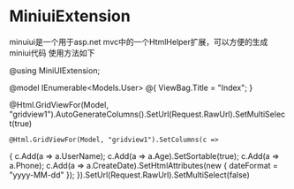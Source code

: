MiniuiExtension
===============

minuiui是一个用于asp.net mvc中的一个HtmlHelper扩展，可以方便的生成miniui代码
使用方法如下

@using MiniUIExtension; 

@model IEnumerable<Models.User>
@{
    ViewBag.Title = "Index";
}
<!--撑满页面-->
<div class="mini-fit">
    @Html.GridViewFor(Model, "gridview1").AutoGenerateColumns().SetUrl(Request.RawUrl).SetMultiSelect(true)
    
    
    @Html.GridViewFor(Model, "gridview1").SetColumns(c =>
{
    c.Add(a => a.UserName);
    c.Add(a => a.Age).SetSortable(true);
    c.Add(a => a.Phone);
    c.Add(a => a.CreateDate).SetHtmlAttributes(new { dateFormat = "yyyy-MM-dd" });
}).SetUrl(Request.RawUrl).SetMultiSelect(false)

</div>
<script type="text/javascript">
    mini.parse();
    var grid = mini.get("gridview1");
    grid.load();
</script>

